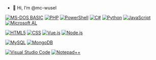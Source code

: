- 👋 Hi, I’m @mc-wusel
<!-- - 👀 I’m interested in ...
- 🌱 I’m currently learning ...
- 💞️ I’m looking to collaborate on ...
- 📫 How to reach me ...
- 😄 Pronouns: ...
- ⚡ Fun fact: ...
-->
<!---
mc-wusel/mc-wusel is a ✨ special ✨ repository because its `README.md` (this file) appears on your GitHub profile.
You can click the Preview link to take a look at your changes.
--->

[![MS-DOS BASIC](https://img.shields.io/badge/Language-MS--DOS%20BASIC-blue?logo=ms-dos)](https://en.wikipedia.org/wiki/Microsoft_BASIC)
[![PHP](https://img.shields.io/badge/Language-PHP-blue?logo=php)](https://www.php.net/)
[![PowerShell](https://img.shields.io/badge/Language-PowerShell-blue?logo=powershell)](https://docs.microsoft.com/en-us/powershell/)
[![C#](https://img.shields.io/badge/Language-C%23-blue?logo=c-sharp)](https://docs.microsoft.com/en-us/dotnet/csharp/)
[![Python](https://img.shields.io/badge/Language-Python-blue?logo=python)](https://www.python.org/)
[![JavaScript](https://img.shields.io/badge/Language-JavaScript-blue?logo=javascript)](https://developer.mozilla.org/en-US/docs/Web/JavaScript)
[![Microsoft AL](https://img.shields.io/badge/Language-Microsoft_AL-blue?logo=microsoft)]([https://docs.microsoft.com/en-us/dynamics365/business-central/dev-itpro/developer/developer-overview](https://learn.microsoft.com/en-us/dynamics365/business-central/dev-itpro/developer/devenv-dev-overview))




[![HTML5](https://img.shields.io/badge/HTML5-blue?logo=html5)](https://developer.mozilla.org/en-US/docs/Web/Guide/HTML/HTML5)
[![CSS](https://img.shields.io/badge/CSS-blue?logo=css3)](https://developer.mozilla.org/en-US/docs/Web/CSS)
[![Vue.js](https://img.shields.io/badge/Vue.js-blue?logo=vue.js)](https://vuejs.org/)
[![Node.js](https://img.shields.io/badge/Node.js-blue?logo=node.js)](https://nodejs.org/)

[![MySQL](https://img.shields.io/badge/MySQL-blue?logo=mysql)](https://www.mysql.com/)
[![MongoDB](https://img.shields.io/badge/MongoDB-blue?logo=mongodb)](https://www.mongodb.com/)


[![Visual Studio Code](https://img.shields.io/badge/Visual%20Studio%20Code-blue?logo=visual-studio-code)](https://code.visualstudio.com/)
[![Notepad++](https://img.shields.io/badge/Notepad++-blue?logo=notepad%2B%2B)](https://notepad-plus-plus.org/)
